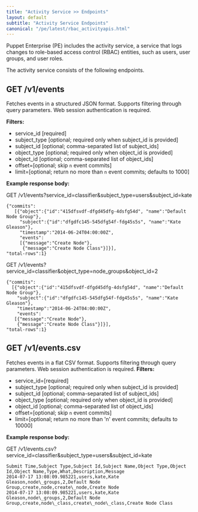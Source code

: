 ```yaml
---
title: "Activity Service >> Endpoints"
layout: default
subtitle: "Activity Service Endpoints"
canonical: "/pe/latest/rbac_activityapis.html"
---
```


Puppet Enterprise (PE) includes the activity service, a service that logs changes to  role-based access control (RBAC) entities, such as users, user groups, and user roles.

The activity service consists of the following endpoints.

## GET /v1/events

Fetches events in a structured JSON format. Supports filtering through query parameters. Web session authentication is required.

**Filters:**

* service_id [required]
* subject\_type [optional; required only when subject\_id is provided]
* subject\_id [optional; comma-separated list of subject\_ids]
* object\_type [optional; required only when object\_id is provided]
* object\_id [optional; comma-separated list of object\_ids]
* offset=[optional; skip `n` event commits]
* limit=[optional; return no more than `n` event commits; defaults to 1000]

**Example response body:**

GET /v1/events?service\_id=classifier&subject\_type=users&subject_id=kate


	{"commits":
 	   [{"object":{"id":"415dfsvdf-dfgd45dfg-4dsfg54d", "name":"Default Node Group"},
   		 "subject":{"id":"dfgdfc145-545dfg54f-fdg45s5s", "name":"Kate Gleason"},
         "timestamp":"2014-06-24T04:00:00Z",
         "events":
         [{"message":"Create Node"},
          {"message":"Create Node Class"}]}],
    "total-rows":1}

GET /v1/events?service_id=classifier&object_type=node_groups&object_id=2

	{"commits":
      [{"object":{"id":"415dfsvdf-dfgd45dfg-4dsfg54d", "name":"Default Node Group"},
        "subject":{"id":"dfgdfc145-545dfg54f-fdg45s5s", "name":"Kate Gleason"},
        "timestamp":"2014-06-24T04:00:00Z",
        "events":
       [{"message":"Create Node"},
        {"message":"Create Node Class"}]}],
    "total-rows":1}


## GET /v1/events.csv

Fetches events in a flat CSV format. Supports filtering through query parameters. Web session authentication is required.
**Filters:**

* service\_id=[required]
* subject\_type [optional; required only when subject_id is provided]
* subject\_id [optional; comma-separated list of subject_ids]
* object\_type [optional; required only when object_id is provided]
* object\_id [optional; comma-separated list of object_ids]
* offset=[optional; skip `n` event commits]
* limit=[optional; return no more than 'n' event commits; defaults to 10000]

**Example response body:**

GET /v1/events.csv?service_id=classifier&subject_type=users&subject_id=kate

    Submit Time,Subject Type,Subject Id,Subject Name,Object Type,Object Id,Object Name,Type,What,Description,Message
    2014-07-17 13:08:09.985221,users,kate,Kate Gleason,node\_groups,2,Default Node Group,create,node,create\_node,Create Node
    2014-07-17 13:08:09.985221,users,kate,Kate Gleason,node\_groups,2,Default Node Group,create,node\_class,create\_node\_class,Create Node Class


